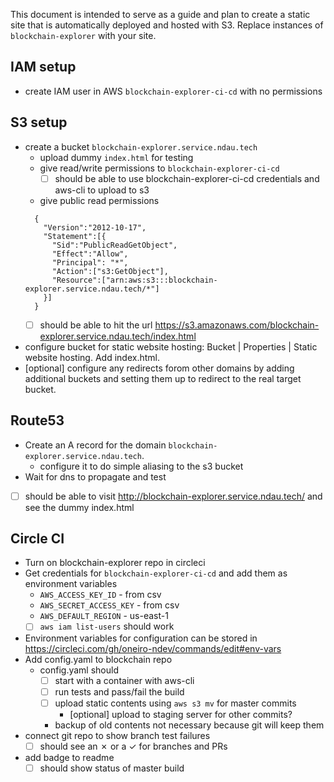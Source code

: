 This document is intended to serve as a guide and plan to create a static site that is automatically deployed and hosted with S3. Replace instances of `blockchain-explorer` with your site.

## IAM setup

  - create IAM user in AWS `blockchain-explorer-ci-cd` with no permissions

## S3 setup

  - create a bucket `blockchain-explorer.service.ndau.tech`
    - upload dummy `index.html` for testing
    - give read/write permissions to `blockchain-explorer-ci-cd`
      - [ ] should be able to use blockchain-explorer-ci-cd credentials and aws-cli to upload to s3
    - give public read permissions
    ```
      {
        "Version":"2012-10-17",
        "Statement":[{
          "Sid":"PublicReadGetObject",
          "Effect":"Allow",
          "Principal": "*",
          "Action":["s3:GetObject"],
          "Resource":["arn:aws:s3:::blockchain-explorer.service.ndau.tech/*"]
        }]
      }
      ```
      - [ ] should be able to hit the url https://s3.amazonaws.com/blockchain-explorer.service.ndau.tech/index.html
  - configure bucket for static website hosting: Bucket | Properties | Static website hosting. Add index.html.
  - [optional] configure any redirects forom other domains by adding additional buckets and setting them up to redirect to the real target bucket.

## Route53

  - Create an A record for the domain `blockchain-explorer.service.ndau.tech`.
    - configure it to do simple aliasing to the s3 bucket
  - Wait for dns to propagate and test
  - [ ] should be able to visit http://blockchain-explorer.service.ndau.tech/ and see the dummy index.html

## Circle CI

- Turn on blockchain-explorer repo in circleci
- Get credentials for `blockchain-explorer-ci-cd` and add them as environment variables
  - `AWS_ACCESS_KEY_ID` - from csv
  - `AWS_SECRET_ACCESS_KEY` - from csv
  - `AWS_DEFAULT_REGION` - us-east-1
  - [ ] `aws iam list-users` should work
- Environment variables for configuration can be stored in
    https://circleci.com/gh/oneiro-ndev/commands/edit#env-vars
- Add config.yaml to blockchain repo
  - config.yaml should
    - [ ] start with a container with aws-cli
    - [ ] run tests and pass/fail the build
    - [ ] upload static contents using `aws s3 mv` for master commits
        - [optional] upload to staging server for other commits?
    - backup of old contents not necessary because git will keep them
- connect git repo to show branch test failures
  - [ ] should see an ✗ or a ✓ for branches and PRs
- add badge to readme
  - [ ] should show status of master build
